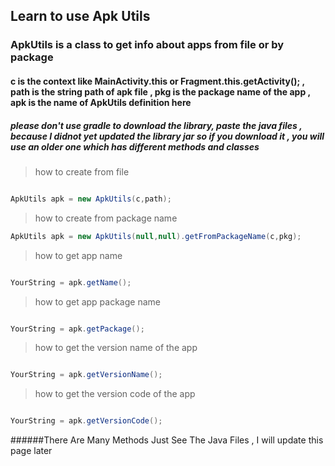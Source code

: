 ## Learn to use Apk Utils
### ApkUtils is a class to get info about apps from file or by package
#### c is the context like MainActivity.this or Fragment.this.getActivity(); , path is the string path of apk file , pkg is the package name of the app , apk is the name of ApkUtils definition here
##### please don't use gradle to download the library, paste the java files , because I didnot yet updated the library jar so if you download it , you will use an older one which has different methods and classes

> how to create from file

``` java

ApkUtils apk = new ApkUtils(c,path);

```

> how to create from package name

``` java
ApkUtils apk = new ApkUtils(null,null).getFromPackageName(c,pkg);

```

> how to get app name

``` java

YourString = apk.getName();

```

> how to get app package name

``` java

YourString = apk.getPackage();

```

> how to get the version name of the app

``` java

YourString = apk.getVersionName();

```
> how to get the version code of the app

``` java

YourString = apk.getVersionCode();

```

######There Are Many Methods Just See The Java Files , I will update this page later

